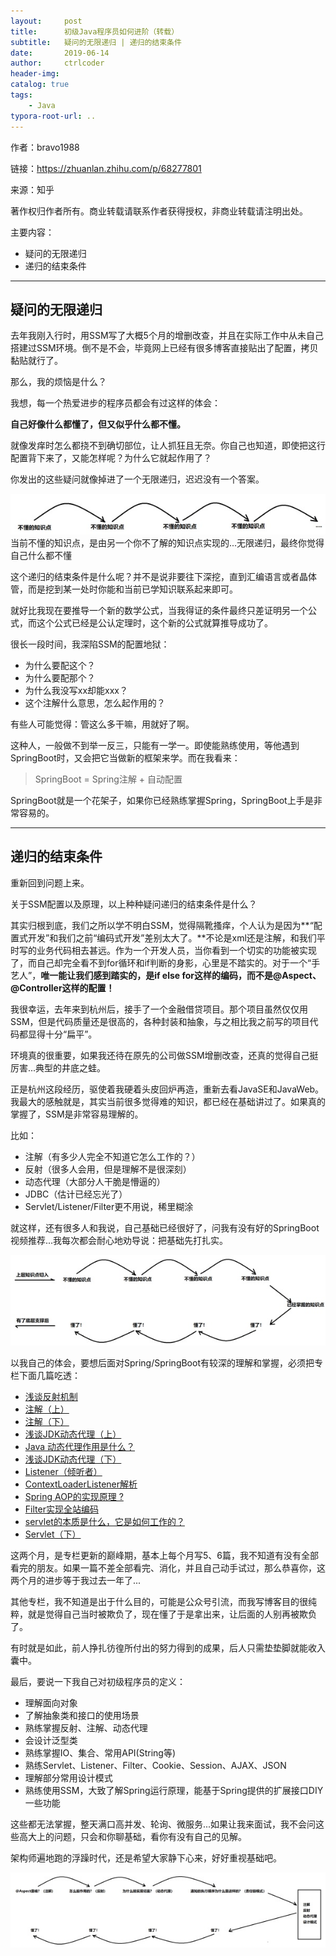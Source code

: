 ```yaml
---
layout:     post
title:      初级Java程序员如何进阶（转载）
subtitle:   疑问的无限递归 | 递归的结束条件
date:       2019-06-14
author:     ctrlcoder
header-img: 
catalog: true
tags:
    - Java
typora-root-url: ..
---
```


作者：bravo1988

链接：https://zhuanlan.zhihu.com/p/68277801

来源：知乎

著作权归作者所有。商业转载请联系作者获得授权，非商业转载请注明出处。

主要内容：

- 疑问的无限递归
- 递归的结束条件

------

## 疑问的无限递归

去年我刚入行时，用SSM写了大概5个月的增删改查，并且在实际工作中从未自己搭建过SSM环境。倒不是不会，毕竟网上已经有很多博客直接贴出了配置，拷贝黏贴就行了。

那么，我的烦恼是什么？

我想，每一个热爱进步的程序员都会有过这样的体会：

**自己好像什么都懂了，但又似乎什么都不懂。**

就像发痒时怎么都挠不到确切部位，让人抓狂且无奈。你自己也知道，即使把这行配置背下来了，又能怎样呢？为什么它就起作用了？

你发出的这些疑问就像掉进了一个无限递归，迟迟没有一个答案。

![img](/img/assets_2019/v2-1090834ecd2f78bdfa494e4e8cd695a9_b-1560481008767.jpg)当前不懂的知识点，是由另一个你不了解的知识点实现的...无限递归，最终你觉得自己什么都不懂

这个递归的结束条件是什么呢？并不是说非要往下深挖，直到汇编语言或者晶体管，而是挖到某一处时你能和当前已学知识联系起来即可。

就好比我现在要推导一个新的数学公式，当我得证的条件最终只差证明另一个公式，而这个公式已经是公认定理时，这个新的公式就算推导成功了。

很长一段时间，我深陷SSM的配置地狱：

- 为什么要配这个？
- 为什么要配那个？
- 为什么我没写xx却能xxx？
- 这个注解什么意思，怎么起作用的？

有些人可能觉得：管这么多干嘛，用就好了啊。

这种人，一般做不到举一反三，只能有一学一。即使能熟练使用，等他遇到SpringBoot时，又会把它当做新的框架来学。而在我看来：

> SpringBoot = Spring注解 + 自动配置

SpringBoot就是一个花架子，如果你已经熟练掌握Spring，SpringBoot上手是非常容易的。

------

## 递归的结束条件

重新回到问题上来。

关于SSM配置以及原理，以上种种疑问递归的结束条件是什么？

其实归根到底，我们之所以学不明白SSM，觉得隔靴搔痒，个人认为是因为**“配置式开发”和我们之前“编码式开发”差别太大了。**不论是xml还是注解，和我们平时写的业务代码相去甚远。作为一个开发人员，当你看到一个切实的功能被实现了，而自己却完全看不到for循环和if判断的身影，心里是不踏实的。对于一个“手艺人”，**唯一能让我们感到踏实的，是if else for这样的编码，而不是@Aspect、@Controller这样的配置！**

我很幸运，去年来到杭州后，接手了一个金融借贷项目。那个项目虽然仅仅用SSM，但是代码质量还是很高的，各种封装和抽象，与之相比我之前写的项目代码都显得十分“扁平”。

环境真的很重要，如果我还待在原先的公司做SSM增删改查，还真的觉得自己挺厉害...典型的井底之蛙。

正是杭州这段经历，驱使着我硬着头皮回炉再造，重新去看JavaSE和JavaWeb。我最大的感触就是，其实当前很多觉得难的知识，都已经在基础讲过了。如果真的掌握了，SSM是非常容易理解的。

比如：

- 注解（有多少人完全不知道它怎么工作的？）
- 反射（很多人会用，但是理解不是很深刻）
- 动态代理（大部分人干脆是懵逼的）
- JDBC（估计已经忘光了）
- Servlet/Listener/Filter更不用说，稀里糊涂

就这样，还有很多人和我说，自己基础已经很好了，问我有没有好的SpringBoot视频推荐...我每次都会耐心地劝导说：把基础先打扎实。

![img](/img/assets_2019/v2-6753d04c3ac26724c83209ac03f0ff95_b-1560481008734.jpg)

以我自己的体会，要想后面对Spring/SpringBoot有较深的理解和掌握，必须把专栏下面几篇吃透：

- [浅谈反射机制](https://zhuanlan.zhihu.com/p/66853751)
- [注解（上）](https://zhuanlan.zhihu.com/p/60941426)
- [注解（下）](https://zhuanlan.zhihu.com/p/60966151)
- [浅谈JDK动态代理（上）](https://zhuanlan.zhihu.com/p/62534874)
- [Java 动态代理作用是什么？](https://www.zhihu.com/question/20794107/answer/658139129)
- [浅谈JDK动态代理（下）](https://zhuanlan.zhihu.com/p/63126398)
- [Listener（倾听者）](https://zhuanlan.zhihu.com/p/65219353)
- [ContextLoaderListener解析](https://zhuanlan.zhihu.com/p/65258266)
- [Spring AOP的实现原理 ?](https://www.zhihu.com/question/23641679/answer/704897152)
- [Filter实现全站编码](https://zhuanlan.zhihu.com/p/65726805)
- [servlet的本质是什么，它是如何工作的？](https://www.zhihu.com/question/21416727/answer/690289895)
- [Servlet（下）](https://zhuanlan.zhihu.com/p/65658315)

这两个月，是专栏更新的巅峰期，基本上每个月写5、6篇，我不知道有没有全部看完的朋友。如果一篇不差全部看完、消化，并且自己动手试过，那么恭喜你，这两个月的进步等于我过去一年了...

其他专栏，我不知道是出于什么目的，可能是公众号引流，而我写博客目的很纯粹，就是觉得自己当时被欺负了，现在懂了于是拿出来，让后面的人别再被欺负了。

有时就是如此，前人挣扎彷徨所付出的努力得到的成果，后人只需垫垫脚就能收入囊中。

最后，要说一下我自己对初级程序员的定义：

- 理解面向对象
- 了解抽象类和接口的使用场景
- 熟练掌握反射、注解、动态代理
- 会设计泛型类
- 熟练掌握IO、集合、常用API(String等)
- 熟练Servlet、Listener、Filter、Cookie、Session、AJAX、JSON
- 理解部分常用设计模式
- 熟练使用SSM，大致了解Spring运行原理，能基于Spring提供的扩展接口DIY一些功能

这些都无法掌握，整天满口高并发、轮询、微服务...如果让我来面试，我不会问这些高大上的问题，只会和你聊基础，看你有没有自己的见解。

架构师遍地跑的浮躁时代，还是希望大家静下心来，好好重视基础吧。

![img](/img/assets_2019/v2-440a1083825d22a8e0d85e58b35fdab9_b-1560481008875.jpg)

